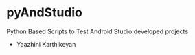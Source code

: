 # pyAndStudio
Python Based Scripts to Test Android Studio developed projects
- Yaazhini Karthikeyan
